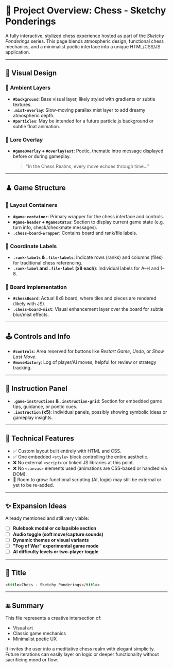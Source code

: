 # 🧠 Project Overview: Chess - Sketchy Ponderings

A fully interactive, stylized chess experience hosted as part of the *Sketchy Ponderings* series. This page blends atmospheric design, functional chess mechanics, and a minimalist poetic interface into a unique HTML/CSS/JS application.

---

## 🎨 Visual Design

### 🌌 Ambient Layers
- **`#background`**: Base visual layer, likely styled with gradients or subtle textures.
- **`.mist-overlay`**: Slow-moving parallax mist layer to add dreamy atmospheric depth.
- **`#particles`**: May be intended for a future particle.js background or subtle float animation.

### 📝 Lore Overlay
- **`#gameOverlay` + `#overlayText`**: Poetic, thematic intro message displayed before or during gameplay.
    > "In the Chess Realms, every move echoes through time..."

---

## ♟️ Game Structure

### 🧱 Layout Containers
- **`#game-container`**: Primary wrapper for the chess interface and controls.
- **`#game-header` + `#gameStatus`**: Section to display current game state (e.g. turn info, check/checkmate messages).
- **`.chess-board-wrapper`**: Contains board and rank/file labels.

### 📐 Coordinate Labels
- **`.rank-labels` & `.file-labels`**: Indicate rows (ranks) and columns (files) for traditional chess referencing.
- **`.rank-label` and `.file-label` (x8 each)**: Individual labels for A–H and 1–8.

### 🧩 Board Implementation
- **`#chessBoard`**: Actual 8x8 board, where tiles and pieces are rendered (likely with JS).
- **`.chess-board-mist`**: Visual enhancement layer over the board for subtle blur/mist effects.

---

## 🕹 Controls and Info

- **`#controls`**: Area reserved for buttons like *Restart Game*, *Undo*, or *Show Last Move*.
- **`#moveHistory`**: Log of player/AI moves, helpful for review or strategy tracking.

---

## 🧠 Instruction Panel

- **`.game-instructions` & `.instruction-grid`**: Section for embedded game tips, guidance, or poetic cues.
- **`.instruction` (x5)**: Individual panels, possibly showing symbolic ideas or gameplay insights.

---

## 🧾 Technical Features

- ✅ Custom layout built entirely with HTML and CSS.
- ✅ One embedded `<style>` block controlling the entire aesthetic.
- ❌ No external `<script>` or linked JS libraries at this point.
- ❌ No `<canvas>` elements used (animations are CSS-based or handled via DOM).
- 🔧 Room to grow: functional scripting (AI, logic) may still be external or yet to be re-added.

---

## ✨ Expansion Ideas

Already mentioned and still very viable:
- [ ] **Rulebook modal or collapsible section**
- [ ] **Audio toggle (soft move/capture sounds)**
- [ ] **Dynamic themes or visual variants**
- [ ] **"Fog of War" experimental game mode**
- [ ] **AI difficulty levels or two-player toggle**

---

## 📄 Title

```html
<title>Chess - Sketchy Ponderings</title>
```

---

## 🔚 Summary

This file represents a creative intersection of:
- Visual art
- Classic game mechanics
- Minimalist poetic UX

It invites the user into a meditative chess realm with elegant simplicity. Future iterations can easily layer on logic or deeper functionality without sacrificing mood or flow.
